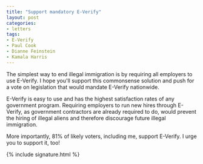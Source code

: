 ```yaml
---
title: "Support mandatory E-Verify"
layout: post
categories:
- letters
tags:
- E-Verify
- Paul Cook
- Dianne Feinstein
- Kamala Harris
---
```


The simplest way to end illegal immigration is by requiring all employers to use E-Verify. I hope you'll support this commonsense solution and push for a vote on legislation that would mandate E-Verify nationwide.

E-Verify is easy to use and has the highest satisfaction rates of any government program. Requiring employers to run new hires through E-Verify, as government contractors are already required to do, would prevent the hiring of illegal aliens and therefore discourage future illegal immigration.

More importantly, 81% of likely voters, including me, support E-Verify. I urge you to support it, too!

{% include signature.html %}

